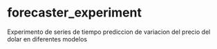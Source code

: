# forecaster_experiment
 Experimento de series de tiempo prediccion de variacion del precio del dolar en diferentes modelos
